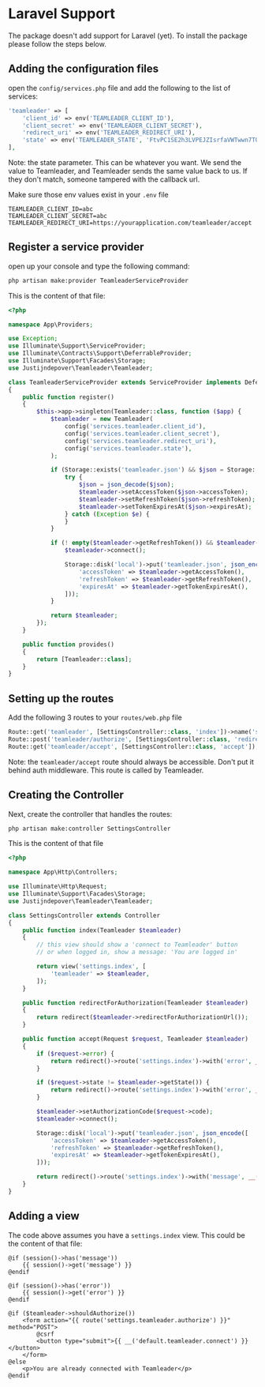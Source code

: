 # Laravel Support

The package doesn't add support for Laravel (yet). To install the package please follow the steps below.

## Adding the configuration files

open the `config/services.php` file and add the following to the list of services:

```php
'teamleader' => [
    'client_id' => env('TEAMLEADER_CLIENT_ID'),
    'client_secret' => env('TEAMLEADER_CLIENT_SECRET'),
    'redirect_uri' => env('TEAMLEADER_REDIRECT_URI'),
    'state' => env('TEAMLEADER_STATE', 'FtvPC1SE2h3LVPEJZIsrfaVWTwwn7T0R'),
],
```

Note: the state parameter. This can be whatever you want.
We send the value to Teamleader, and Teamleader sends the same value back to us. If they don't match, someone tampered with the callback url.

Make sure those env values exist in your `.env` file

```
TEAMLEADER_CLIENT_ID=abc
TEAMLEADER_CLIENT_SECRET=abc
TEAMLEADER_REDIRECT_URI=https://yourapplication.com/teamleader/accept
```

## Register a service provider

open up your console and type the following command:

```sh
php artisan make:provider TeamleaderServiceProvider
```

This is the content of that file:

```php
<?php

namespace App\Providers;

use Exception;
use Illuminate\Support\ServiceProvider;
use Illuminate\Contracts\Support\DeferrableProvider;
use Illuminate\Support\Facades\Storage;
use Justijndepover\Teamleader\Teamleader;

class TeamleaderServiceProvider extends ServiceProvider implements DeferrableProvider
{
    public function register()
    {
        $this->app->singleton(Teamleader::class, function ($app) {
            $teamleader = new Teamleader(
                config('services.teamleader.client_id'),
                config('services.teamleader.client_secret'),
                config('services.teamleader.redirect_uri'),
                config('services.teamleader.state'),
            );

            if (Storage::exists('teamleader.json') && $json = Storage::get('teamleader.json')) {
                try {
                    $json = json_decode($json);
                    $teamleader->setAccessToken($json->accessToken);
                    $teamleader->setRefreshToken($json->refreshToken);
                    $teamleader->setTokenExpiresAt($json->expiresAt);
                } catch (Exception $e) {
                }
            }

            if (! empty($teamleader->getRefreshToken()) && $teamleader->shouldRefreshToken()) {
                $teamleader->connect();

                Storage::disk('local')->put('teamleader.json', json_encode([
                    'accessToken' => $teamleader->getAccessToken(),
                    'refreshToken' => $teamleader->getRefreshToken(),
                    'expiresAt' => $teamleader->getTokenExpiresAt(),
                ]));
            }

            return $teamleader;
        });
    }

    public function provides()
    {
        return [Teamleader::class];
    }
}
```

## Setting up the routes

Add the following 3 routes to your `routes/web.php` file

```php
Route::get('teamleader', [SettingsController::class, 'index'])->name('settings.index');
Route::post('teamleader/authorize', [SettingsController::class, 'redirectForAuthorization'])->name('settings.teamleader.authorize');
Route::get('teamleader/accept', [SettingsController::class, 'accept']);
```

Note: the `teamleader/accept` route should always be accessible. Don't put it behind auth middleware. This route is called by Teamleader.

## Creating the Controller

Next, create the controller that handles the routes:

```sh
php artisan make:controller SettingsController
```

This is the content of that file

```php
<?php

namespace App\Http\Controllers;

use Illuminate\Http\Request;
use Illuminate\Support\Facades\Storage;
use Justijndepover\Teamleader\Teamleader;

class SettingsController extends Controller
{
    public function index(Teamleader $teamleader)
    {
        // this view should show a 'connect to Teamleader' button
        // or when logged in, show a message: 'You are logged in'

        return view('settings.index', [
            'teamleader' => $teamleader,
        ]);
    }

    public function redirectForAuthorization(Teamleader $teamleader)
    {
        return redirect($teamleader->redirectForAuthorizationUrl());
    }

    public function accept(Request $request, Teamleader $teamleader)
    {
        if ($request->error) {
            return redirect()->route('settings.index')->with('error', __('The user refused to connect'));
        }

        if ($request->state != $teamleader->getState()) {
            return redirect()->route('settings.index')->with('error', __('The state parameter doesn\'t match.'));
        }

        $teamleader->setAuthorizationCode($request->code);
        $teamleader->connect();

        Storage::disk('local')->put('teamleader.json', json_encode([
            'accessToken' => $teamleader->getAccessToken(),
            'refreshToken' => $teamleader->getRefreshToken(),
            'expiresAt' => $teamleader->getTokenExpiresAt(),
        ]));

        return redirect()->route('settings.index')->with('message', __('You are connected with Teamleader'));
    }
}
```

## Adding a view

The code above assumes you have a `settings.index` view. This could be the content of that file:

```blade.php
@if (session()->has('message'))
    {{ session()->get('message') }}
@endif

@if (session()->has('error'))
    {{ session()->get('error') }}
@endif

@if ($teamleader->shouldAuthorize())
    <form action="{{ route('settings.teamleader.authorize') }}" method="POST">
        @csrf
        <button type="submit">{{ __('default.teamleader.connect') }}</button>
    </form>
@else
    <p>You are already connected with Teamleader</p>
@endif
```